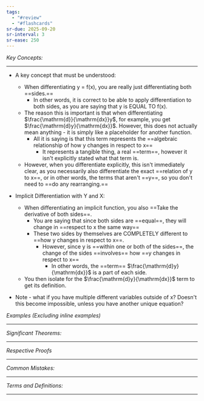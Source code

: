 ```yaml
---
tags:
  - "#review"
  - "#flashcards"
sr-due: 2025-09-20
sr-interval: 3
sr-ease: 250
---
```

*Key Concepts:*
___
- A key concept that must be understood:
	- When differentiating y = f(x), you are really just differentiating both ==sides.==
		- In other words, it is correct to be able to apply differentiation to both sides, as you are saying that y is EQUAL TO f(x).
	- The reason this is important is that when differentiating $\frac{\mathrm{d}}{\mathrm{dx}}y$, for example, you get $\frac{\mathrm{d}y}{\mathrm{dx}}$. However, this does not actually mean anything - it is simply like a placeholder for another function. 
		- All it is saying is that this term represents the ==algebraic relationship of how y changes in respect to x==
			- It represents a tangible thing, a real ==term==, however it isn't explicitly stated what that term is. 
	- However, when you differentiate explicitly, this isn't immediately clear, as you necessarily also differentiate the exact ==relation of y to x==, or in other words, the terms that aren't ==y==, so you don't need to ==do any rearranging.==

- Implicit Differentiation with Y and X:
	- When differentiating an implicit function, you also ==Take the derivative of both sides==. 
		- You are saying that since both sides are ==equal==, they will change in ==respect to x the same way==
		- These two sides by themselves are COMPLETELY different to ==how y changes in respect to x==. 
			- However, since y is ==within one or both of the sides==, the change of the sides ==involves== how ==y changes in respect to x== 
				- In other words, the ==term== $\frac{\mathrm{d}y}{\mathrm{dx}}$ is a part of each side.
	- You then isolate for the $\frac{\mathrm{d}y}{\mathrm{dx}}$ term to get its definition.

- Note - what if you have multiple different variables outside of x? Doesn't this become impossible, unless you have another unique equation?

*Examples (Excluding inline examples)* 
___

*Significant Theorems:*
___

*Respective Proofs*
___

*Common Mistakes:*
___

*Terms and Definitions:*
___

